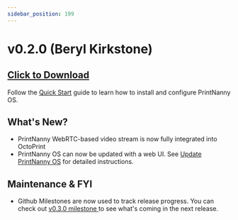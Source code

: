 ```yaml
---
sidebar_position: 199
---
```


# v0.2.0 (Beryl Kirkstone)

## [Click to Download](https://github.com/bitsy-ai/printnanny-os/releases/tag/0.2.0)

Follow the [Quick Start](/docs/category/quick-start) guide to learn how to install and configure PrintNanny OS.

## What's New?

* PrintNanny WebRTC-based video stream is now fully integrated into OctoPrint
* PrintNanny OS can now be updated with a web UI. See [Update PrintNanny OS](/update-printnanny-os) for detailed instructions.

## Maintenance & FYI

* Github Milestones are now used to track release progress. You can check out [v0.3.0 milestone ](https://github.com/bitsy-ai/printnanny-os/milestone/3) to see what's coming in the next release.